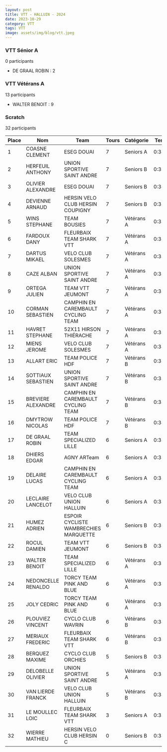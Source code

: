 ```yaml
---
layout: post
title: VTT - HALLUIN - 2024
date: 2023-10-29
category: VTT
tags: VTT
image: assets/img/blog/vtt.jpeg
---
```


### VTT Sénior A
0 participants
- DE GRAAL ROBIN : 2

### VTT Vétérans A
13 participants
- WALTER BENOIT : 9

### Scratch
32 participants

| Place | Nom | Team | Tours | Catégorie | Temps |
|---|---|---|---|---|---|
| 1 | COASNE CLEMENT | ESEG DOUAI | 7 | Seniors A | 0:38:53 |
| 2 | HERFEUIL ANTHONY | UNION SPORTIVE SAINT ANDRE | 7 | Seniors B | 0:38:53 |
| 3 | OLIVIER ALEXANDRE | ESEG DOUAI | 7 | Seniors B | 0:38:53 |
| 4 | DEVIENNE ARNAUD | HERSIN VELO CLUB HERSIN COUPIGNY | 7 | Seniors B | 0:38:53 |
| 5 | WINS STEPHANE | TEAM BOUSIES | 7 | Vétérans A | 0:38:53 |
| 6 | FARDOUX DANY | FLEURBAIX TEAM SHARK VTT | 7 | Vétérans A | 0:38:53 |
| 7 | DARTUS MIKAEL | VELO CLUB SOLESMES | 7 | Vétérans A | 0:38:53 |
| 8 | CAZE ALBAN | UNION SPORTIVE SAINT ANDRE | 7 | Vétérans A | 0:38:53 |
| 9 | ORTEGA JULIEN | TEAM VTT JEUMONT | 7 | Vétérans A | 0:38:53 |
| 10 | CORMAN SEBASTIEN | CAMPHIN EN CAREMBAULT CYCLING TEAM | 7 | Vétérans A | 0:38:53 |
| 11 | HAVRET STEPHANE | 52X11 HIRSON THIÉRACHE | 7 | Vétérans A | 0:38:53 |
| 12 | MIENS JEROME | VELO CLUB SOLESMES | 7 | Vétérans A | 0:38:53 |
| 13 | ALLART ERIC | TEAM POLICE HDF | 7 | Vétérans B | 0:38:53 |
| 14 | SOTTIAUX SEBASTIEN | UNION SPORTIVE SAINT ANDRE | 7 | Vétérans B | 0:38:53 |
| 15 | BREVIERE ALEXANDRE | CAMPHIN EN CAREMBAULT CYCLING TEAM | 7 | Vétérans B | 0:38:53 |
| 16 | DMYTROW NICOLAS | TEAM POLICE HDF | 7 | Vétérans B | 0:38:53 |
| 17 | DE GRAAL ROBIN | TEAM SPECIALIZED LILLE | 6 | Seniors A | 0:38:53 |
| 18 | DHIERS EDGAR | AGNY ARTeam | 6 | Seniors A | 0:38:53 |
| 19 | DELAIRE LUCAS | CAMPHIN EN CAREMBAULT CYCLING TEAM | 6 | Seniors A | 0:38:53 |
| 20 | LECLAIRE LANCELOT | VELO CLUB UNION HALLUIN | 6 | Seniors A | 0:38:53 |
| 21 | HUMEZ ADRIEN | ESPOIR CYCLISTE WAMBRECHIES MARQUETTE | 6 | Seniors B | 0:38:53 |
| 22 | ROCUL DAMIEN | TEAM VTT JEUMONT | 6 | Seniors B | 0:38:53 |
| 23 | WALTER BENOIT | TEAM SPECIALIZED LILLE | 6 | Vétérans A | 0:38:53 |
| 24 | NEDONCELLE RENALDO | TORCY TEAM PINK AND BLUE | 6 | Vétérans A | 0:38:53 |
| 25 | JOLY CEDRIC | TORCY TEAM PINK AND BLUE | 6 | Vétérans A | 0:38:53 |
| 26 | PLOUVIEZ VINCENT | CYCLO CLUB WAVRIN | 6 | Vétérans B | 0:38:53 |
| 27 | MERIAUX FREDERIC | FLEURBAIX TEAM SHARK VTT | 6 | Vétérans B | 0:38:53 |
| 28 | BERQUEZ MAXIME | CYCLO CLUB ORCHIES | 5 | Seniors B | 0:38:53 |
| 29 | DELOBELLE OLIVIER | UNION SPORTIVE SAINT ANDRE | 5 | Vétérans A | 0:38:53 |
| 30 | VAN LIERDE FRANCK | VELO CLUB UNION HALLUIN | 5 | Vétérans B | 0:38:53 |
| 31 | LE MOULLEC LOIC | FLEURBAIX TEAM SHARK VTT | 3 | Seniors A | 0:38:53 |
| 32 | WIERRE MATHIEU | HERSIN VELO CLUB HERSIN C | 0 | Seniors B | 0:38:53 |
